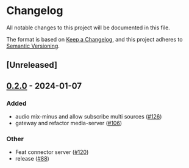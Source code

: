 # Changelog
All notable changes to this project will be documented in this file.

The format is based on [Keep a Changelog](https://keepachangelog.com/en/1.0.0/),
and this project adheres to [Semantic Versioning](https://semver.org/spec/v2.0.0.html).

## [Unreleased]

## [0.2.0](https://github.com/luongngocminh/decentralized-media-server/compare/atm0s-media-server-utils-v0.1.0...atm0s-media-server-utils-v0.2.0) - 2024-01-07

### Added
- audio mix-minus and allow subscribe multi sources ([#126](https://github.com/luongngocminh/decentralized-media-server/pull/126))
- gateway and refactor media-server ([#106](https://github.com/luongngocminh/decentralized-media-server/pull/106))

### Other
- Feat connector server ([#120](https://github.com/luongngocminh/decentralized-media-server/pull/120))
- release ([#88](https://github.com/luongngocminh/decentralized-media-server/pull/88))
